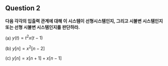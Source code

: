 ## Question 2 ## 
**다음 각각의 입출력 관계에 대해 이 시스템이 선형시스템인지, 그리고 시불변 시스템인지 또는 선형 시불변 시스템인지를 판단하라.**

(a) $y(t) = t^2x(t-1)$

(b) $y[n] = x^2[n-2]$  

(c) $y[n] = x[n + 1] + x[n - 1]$
